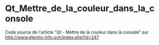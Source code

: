# Qt_Mettre_de_la_couleur_dans_la_console
Code source de l'article "Qt - Mettre de la couleur dans la console" sur http://www.electro-info.ovh/index.php?id=247 
